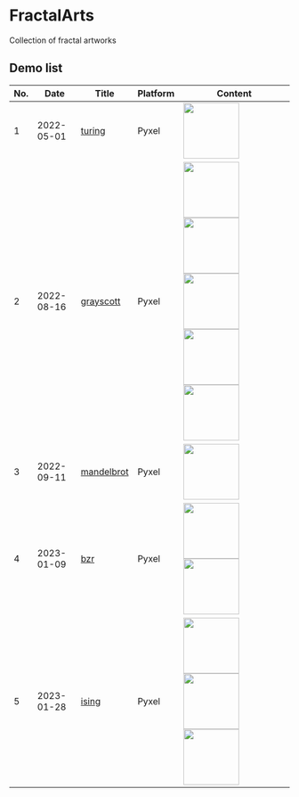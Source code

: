 # FractalArts
Collection of fractal artworks

## Demo list

|No.|Date|Title|Platform|Content|
|---|----|----|---------|-------|
|1|2022-05-01|[turing](https://github.com/jay-kumogata/RetroGames/tree/main/pyxel/turing)|Pyxel|<img src="https://github.com/jay-kumogata/RetroGames/raw/main/pyxel/turing/screenshots/turing01.gif" width="100">|
|2|2022-08-16|[grayscott](https://github.com/jay-kumogata/RetroGames/tree/main/pyxel/grayscott)|Pyxel|<img src="https://github.com/jay-kumogata/RetroGames/blob/main/pyxel/grayscott/screenshots/grayscott_amorphous01.gif" width="100"> <img src="https://github.com/jay-kumogata/RetroGames/blob/main/pyxel/grayscott/screenshots/grayscott_spots02.gif" width="100"> <img src="https://github.com/jay-kumogata/RetroGames/blob/main/pyxel/grayscott/screenshots/grayscott_wanderingbubbules01.gif" width="100"> <img src="https://github.com/jay-kumogata/RetroGames/blob/main/pyxel/grayscott/screenshots/grayscott_waves01.gif" width="100"> <img src="https://github.com/jay-kumogata/RetroGames/blob/main/pyxel/grayscott/screenshots/grayscott_stripe01.gif" width="100">|
|3|2022-09-11|[mandelbrot](https://github.com/jay-kumogata/RetroGames/tree/main/pyxel/mandelbrot) |Pyxel|<img src="https://github.com/jay-kumogata/RetroGames/blob/main/pyxel/mandelbrot/screenshots/mandelbrot01.gif" width="100">|
|4|2023-01-09|[bzr](https://github.com/jay-kumogata/FractalArtworks/tree/main/pyxel/bzr) |Pyxel|<img src="https://github.com/jay-kumogata/FractalArtworks/blob/main/pyxel/bzr/screenshots/bzr01.gif" width="100"> <img src="https://github.com/jay-kumogata/FractalArtworks/blob/main/pyxel/bzr/screenshots/bzr02.gif" width="100">|
|5|2023-01-28|[ising](https://github.com/jay-kumogata/FractalArtworks/tree/main/pyxel/ising) |Pyxel|<img src="https://github.com/jay-kumogata/FractalArtworks/blob/main/pyxel/ising/screenshots/ising01.gif" width="100"> <img src="https://github.com/jay-kumogata/FractalArtworks/blob/main/pyxel/ising/screenshots/ising02.gif" width="100"> <img src="https://github.com/jay-kumogata/FractalArtworks/blob/main/pyxel/ising/screenshots/ising03.gif" width="100">|
